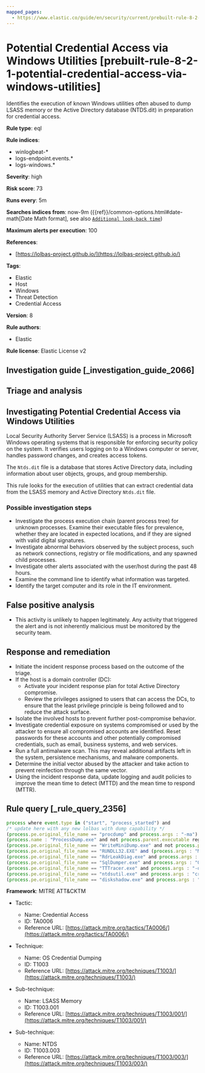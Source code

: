 ```yaml
---
mapped_pages:
  - https://www.elastic.co/guide/en/security/current/prebuilt-rule-8-2-1-potential-credential-access-via-windows-utilities.html
---
```


# Potential Credential Access via Windows Utilities [prebuilt-rule-8-2-1-potential-credential-access-via-windows-utilities]

Identifies the execution of known Windows utilities often abused to dump LSASS memory or the Active Directory database (NTDS.dit) in preparation for credential access.

**Rule type**: eql

**Rule indices**:

* winlogbeat-*
* logs-endpoint.events.*
* logs-windows.*

**Severity**: high

**Risk score**: 73

**Runs every**: 5m

**Searches indices from**: now-9m ({{ref}}/common-options.html#date-math[Date Math format], see also [`Additional look-back time`](docs-content://solutions/security/detect-and-alert/create-detection-rule.md#rule-schedule))

**Maximum alerts per execution**: 100

**References**:

* [https://lolbas-project.github.io/](https://lolbas-project.github.io/)

**Tags**:

* Elastic
* Host
* Windows
* Threat Detection
* Credential Access

**Version**: 8

**Rule authors**:

* Elastic

**Rule license**: Elastic License v2

## Investigation guide [_investigation_guide_2066]

## Triage and analysis

## Investigating Potential Credential Access via Windows Utilities

Local Security Authority Server Service (LSASS) is a process in Microsoft Windows operating systems that is responsible
for enforcing security policy on the system. It verifies users logging on to a Windows computer or server, handles
password changes, and creates access tokens.

The `Ntds.dit` file is a database that stores Active Directory data, including information about user objects, groups, and
group membership.

This rule looks for the execution of utilities that can extract credential data from the LSASS memory and Active
Directory `Ntds.dit` file.

### Possible investigation steps

- Investigate the process execution chain (parent process tree) for unknown processes. Examine their executable files
for prevalence, whether they are located in expected locations, and if they are signed with valid digital signatures.
- Investigate abnormal behaviors observed by the subject process, such as network connections, registry or file
modifications, and any spawned child processes.
- Investigate other alerts associated with the user/host during the past 48 hours.
- Examine the command line to identify what information was targeted.
- Identify the target computer and its role in the IT environment.

## False positive analysis

- This activity is unlikely to happen legitimately. Any activity that triggered the alert and is not inherently malicious
must be monitored by the security team.

## Response and remediation

- Initiate the incident response process based on the outcome of the triage.
- If the host is a domain controller (DC):
  - Activate your incident response plan for total Active Directory compromise.
  - Review the privileges assigned to users that can access the DCs, to ensure that the least privilege principle is
  being followed and to reduce the attack surface.
- Isolate the involved hosts to prevent further post-compromise behavior.
- Investigate credential exposure on systems compromised or used by the attacker to ensure all compromised accounts are
identified. Reset passwords for these accounts and other potentially compromised credentials, such as email, business
systems, and web services.
- Run a full antimalware scan. This may reveal additional artifacts left in the system, persistence mechanisms, and
malware components.
- Determine the initial vector abused by the attacker and take action to prevent reinfection through the same vector.
- Using the incident response data, update logging and audit policies to improve the mean time to detect (MTTD) and the
mean time to respond (MTTR).

## Rule query [_rule_query_2356]

```js
process where event.type in ("start", "process_started") and
/* update here with any new lolbas with dump capability */
(process.pe.original_file_name == "procdump" and process.args : "-ma") or
(process.name : "ProcessDump.exe" and not process.parent.executable regex~ """C:\\Program Files( \(x86\))?\\Cisco Systems\\.*""") or
(process.pe.original_file_name == "WriteMiniDump.exe" and not process.parent.executable regex~ """C:\\Program Files( \(x86\))?\\Steam\\.*""") or
(process.pe.original_file_name == "RUNDLL32.EXE" and (process.args : "MiniDump*" or process.command_line : "*comsvcs.dll*#24*")) or
(process.pe.original_file_name == "RdrLeakDiag.exe" and process.args : "/fullmemdmp") or
(process.pe.original_file_name == "SqlDumper.exe" and process.args : "0x01100*") or
(process.pe.original_file_name == "TTTracer.exe" and process.args : "-dumpFull" and process.args : "-attach") or
(process.pe.original_file_name == "ntdsutil.exe" and process.args : "create*full*") or
(process.pe.original_file_name == "diskshadow.exe" and process.args : "/s")
```

**Framework**: MITRE ATT&CKTM

* Tactic:

    * Name: Credential Access
    * ID: TA0006
    * Reference URL: [https://attack.mitre.org/tactics/TA0006/](https://attack.mitre.org/tactics/TA0006/)

* Technique:

    * Name: OS Credential Dumping
    * ID: T1003
    * Reference URL: [https://attack.mitre.org/techniques/T1003/](https://attack.mitre.org/techniques/T1003/)

* Sub-technique:

    * Name: LSASS Memory
    * ID: T1003.001
    * Reference URL: [https://attack.mitre.org/techniques/T1003/001/](https://attack.mitre.org/techniques/T1003/001/)

* Sub-technique:

    * Name: NTDS
    * ID: T1003.003
    * Reference URL: [https://attack.mitre.org/techniques/T1003/003/](https://attack.mitre.org/techniques/T1003/003/)



